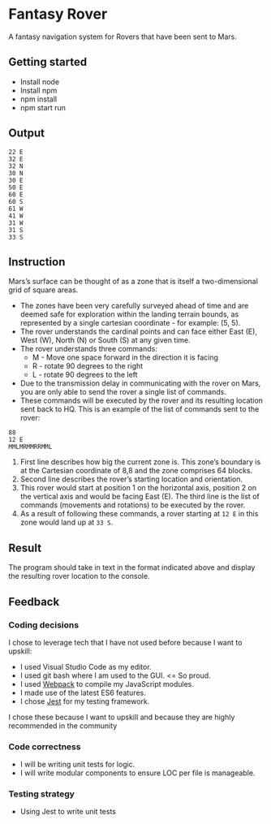 # Fantasy Rover

A fantasy navigation system for Rovers that have been sent to Mars.

## Getting started

* Install node
* Install npm
* npm install
* npm start run

## Output

```text
22 E
32 E
32 N
30 N
30 E
50 E
60 E
60 S
61 W
41 W
31 W
31 S
33 S
```
## Instruction

Mars’s surface can be thought of as a zone that is itself a two-dimensional grid of square areas.

* The zones have been very carefully surveyed ahead of time and are deemed safe for exploration
  within the landing terrain bounds, as represented by a single cartesian coordinate - for example: (5, 5).
* The rover understands the cardinal points and can face either East (E), West (W), North (N) or South (S) at any given time.
* The rover understands three commands:
  * M - Move one space forward in the direction it is facing
  * R - rotate 90 degrees to the right
  * L - rotate 90 degrees to the left
* Due to the transmission delay in communicating with the rover on Mars, you are only able to send
  the rover a single list of commands.
* These commands will be executed by the rover and its resulting location sent back to HQ. This is an
  example of the list of commands sent to the rover:

```text
88
12 E
MMLMRMMRRMML
```

1. First line describes how big the current zone is. This zone’s boundary is at the Cartesian coordinate
   of 8,8 and the zone comprises 64 blocks.
2. Second line describes the rover’s starting location and orientation.
3. This rover would start at position 1 on the horizontal axis, position 2 on the
   vertical axis and would be facing East (E). The third line is the list of
   commands (movements and rotations) to be executed by the rover.
4. As a result of following these commands, a rover starting at `12 E` in this
   zone would land up at `33 S`.

## Result

The program should take in text in the format indicated above and display the resulting rover location to the console.

## Feedback

### Coding decisions

I chose to leverage tech that I have not used before because I want to upskill:

* I used Visual Studio Code as my editor.
* I used git bash where I am used to the GUI. <= So proud.
* I used [Webpack](https://webpack.js.org/guides/getting-started/) to compile my JavaScript modules.
* I made use of the latest ES6 features.
* I chose [Jest](https://facebook.github.io/jest/docs/en/getting-started.html) for my testing framework.

I chose these because I want to upskill and because they are highly recommended in the community

### Code correctness

* I will be writing unit tests for logic.
* I will write modular components to ensure LOC per file is manageable.

### Testing strategy

* Using Jest to write unit tests
